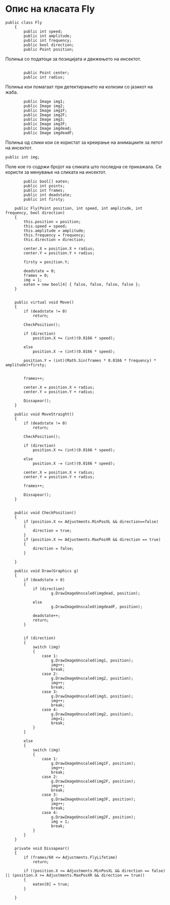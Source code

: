# Опис на класата Fly

```
public class Fly
    {
        public int speed;
        public int amplitude;
        public int frequency;
        public bool direction;
        public Point position;
```
Полиња со податоци за позицијата и движењето на инсектот.

```
        
        public Point center;
        public int radius;
```
Полиња кои помагаат при детектирањето на колизии со јазикот на жаба.

```     
        public Image img1;
        public Image img2;
        public Image img1F;
        public Image img2F;
        public Image img3;
        public Image img3F;
        public Image imgdead;
        public Image imgdeadF;  
```
Полиња од слики кои се користат за креирање на анимациите за летот на инсектот.

```
public int img;
```
Поле кое го содржи бројот на сликата што последна се прикажала. Се користи за менување на сликата на инсектот.

```
        public bool[] eaten;
        public int points;
        public int frames;
        public int deadstate;
        public int firsty;
```


        

        public Fly(Point position, int speed, int amplitude, int frequency, bool direction)
        {
            this.position = position;
            this.speed = speed;
            this.amplitude = amplitude;
            this.frequency = frequency;
            this.direction = direction;

            center.X = position.X + radius;
            center.Y = position.Y + radius;

            firsty = position.Y;

            deadstate = 0;
            frames = 0;
            img = 1;
            eaten = new bool[4] { false, false, false, false };                   
        }


        public virtual void Move()
        {
            if (deadstate != 0)
                return;

            CheckPosition();

            if (direction)
                position.X += (int)(0.0166 * speed);

            else
                position.X -= (int)(0.0166 * speed);

            position.Y = (int)(Math.Sin(frames * 0.0166 * frequency) * amplitude)+firsty;


            frames++;

            center.X = position.X + radius;
            center.Y = position.Y + radius;

            Dissapear();
        }

        public void MoveStraight()
        {
            if (deadstate != 0)
                return;

            CheckPosition();

            if (direction)
                position.X += (int)(0.0166 * speed);

            else
                position.X -= (int)(0.0166 * speed);

            center.X = position.X + radius;
            center.Y = position.Y + radius;

            frames++;

            Dissapear();
        }


        public void CheckPosition()
        {
            if (position.X <= Adjustments.MinPosXL && direction==false)
            {
                direction = true;
            }
            if (position.X >= Adjustments.MaxPosXR && direction == true)
            {
                direction = false;
            }

        }

        public void Draw(Graphics g)
        {
            if (deadstate > 0)
            {
                if (direction)
                        g.DrawImageUnscaled(imgdead, position);

                else    
                        g.DrawImageUnscaled(imgdeadF, position);

                deadstate++;
                return;
            }


            if (direction)
            {
                switch (img)
                {
                    case 1:
                        g.DrawImageUnscaled(img1, position);
                        img++;
                        break;
                    case 2:
                        g.DrawImageUnscaled(img2, position);
                        img++;
                        break;
                    case 3:
                        g.DrawImageUnscaled(img3, position);
                        img++;
                        break;
                    case 4:
                        g.DrawImageUnscaled(img2, position);
                        img=1;
                        break;
                }             
            }

            else
            {
                switch (img)
                {
                    case 1:
                        g.DrawImageUnscaled(img1F, position);
                        img++;
                        break;
                    case 2:
                        g.DrawImageUnscaled(img2F, position);
                        img++;
                        break;
                    case 3:
                        g.DrawImageUnscaled(img3F, position);
                        img++;
                        break;
                    case 4:
                        g.DrawImageUnscaled(img2F, position);
                        img = 1;
                        break;
                }
            }
        }

        private void Dissapear()
        {
            if (frames/60 <= Adjustments.FlyLifetime)
                return;

            if ((position.X <= Adjustments.MinPosXL && direction == false) || (position.X >= Adjustments.MaxPosXR && direction == true))
            {
                eaten[0] = true;
            }

        }
